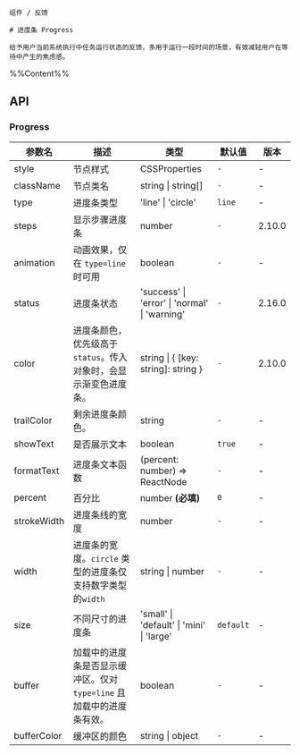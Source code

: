 `````
组件 / 反馈

# 进度条 Progress

给予用户当前系统执行中任务运行状态的反馈，多用于运行一段时间的场景，有效减轻用户在等待中产生的焦虑感。
`````

%%Content%%

## API

### Progress

|参数名|描述|类型|默认值|版本|
|---|---|---|---|---|
|style|节点样式|CSSProperties |`-`|-|
|className|节点类名|string \| string[] |`-`|-|
|type|进度条类型|'line' \| 'circle' |`line`|-|
|steps|显示步骤进度条|number |`-`|2.10.0|
|animation|动画效果，仅在 `type=line` 时可用|boolean |`-`|-|
|status|进度条状态|'success' \| 'error' \| 'normal' \| 'warning' |`-`|2.16.0|
|color|进度条颜色，优先级高于 `status`。传入对象时，会显示渐变色进度条。|string \| { [key: string]: string } |`-`|2.10.0|
|trailColor|剩余进度条颜色。|string |`-`|-|
|showText|是否展示文本|boolean |`true`|-|
|formatText|进度条文本函数|(percent: number) => ReactNode |`-`|-|
|percent|百分比|number  **(必填)**|`0`|-|
|strokeWidth|进度条线的宽度|number |`-`|-|
|width|进度条的宽度。`circle` 类型的进度条仅支持数字类型的`width`|string \| number |`-`|-|
|size|不同尺寸的进度条|'small' \| 'default' \| 'mini' \| 'large' |`default`|-|
|buffer|加载中的进度条是否显示缓冲区。仅对 `type=line` 且加载中的进度条有效。|boolean |`-`|-|
|bufferColor|缓冲区的颜色|string \| object |`-`|-|
